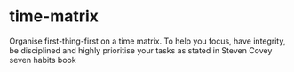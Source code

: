 # time-matrix
Organise first-thing-first on a time matrix. To help you focus, have integrity, be disciplined and highly prioritise your tasks as stated in Steven Covey seven habits book
